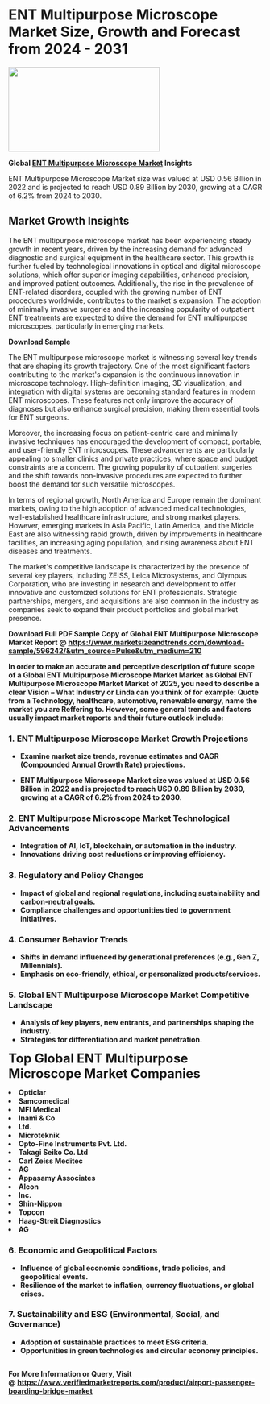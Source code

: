 <H1>ENT Multipurpose Microscope Market Size, Growth and Forecast from 2024 - 2031</H1><img class="aligncenter size-medium wp-image-584254" src="https://thirdeyenews.in/wp-content/uploads/2024/09/Global-Market-Research-300x168.jpeg" alt="" width="300" height="168" /><p><strong>Global&nbsp;<a href="https://www.marketsizeandtrends.com/download-sample/596242/&amp;utm_source=Pulse&amp;utm_medium=210">ENT Multipurpose Microscope Market</a> Insights</strong></p><p>ENT Multipurpose Microscope Market size was valued at USD 0.56 Billion in 2022 and is projected to reach USD 0.89 Billion by 2030, growing at a CAGR of 6.2% from 2024 to 2030.</p><p><h2>Market Growth Insights</h2> <p>The ENT multipurpose microscope market has been experiencing steady growth in recent years, driven by the increasing demand for advanced diagnostic and surgical equipment in the healthcare sector. This growth is further fueled by technological innovations in optical and digital microscope solutions, which offer superior imaging capabilities, enhanced precision, and improved patient outcomes. Additionally, the rise in the prevalence of ENT-related disorders, coupled with the growing number of ENT procedures worldwide, contributes to the market's expansion. The adoption of minimally invasive surgeries and the increasing popularity of outpatient ENT treatments are expected to drive the demand for ENT multipurpose microscopes, particularly in emerging markets.</p> <p><strong>Download Sample</strong></p> <p>The ENT multipurpose microscope market is witnessing several key trends that are shaping its growth trajectory. One of the most significant factors contributing to the market's expansion is the continuous innovation in microscope technology. High-definition imaging, 3D visualization, and integration with digital systems are becoming standard features in modern ENT microscopes. These features not only improve the accuracy of diagnoses but also enhance surgical precision, making them essential tools for ENT surgeons.</p> <p>Moreover, the increasing focus on patient-centric care and minimally invasive techniques has encouraged the development of compact, portable, and user-friendly ENT microscopes. These advancements are particularly appealing to smaller clinics and private practices, where space and budget constraints are a concern. The growing popularity of outpatient surgeries and the shift towards non-invasive procedures are expected to further boost the demand for such versatile microscopes.</p> <p>In terms of regional growth, North America and Europe remain the dominant markets, owing to the high adoption of advanced medical technologies, well-established healthcare infrastructure, and strong market players. However, emerging markets in Asia Pacific, Latin America, and the Middle East are also witnessing rapid growth, driven by improvements in healthcare facilities, an increasing aging population, and rising awareness about ENT diseases and treatments.</p> <p>The market's competitive landscape is characterized by the presence of several key players, including ZEISS, Leica Microsystems, and Olympus Corporation, who are investing in research and development to offer innovative and customized solutions for ENT professionals. Strategic partnerships, mergers, and acquisitions are also common in the industry as companies seek to expand their product portfolios and global market presence.</p> <p><strong></p><p><span class=""><strong>Download Full PDF Sample Copy of Global ENT Multipurpose Microscope Market Report</strong> @ <a href="https://www.marketsizeandtrends.com/download-sample/596242/&amp;utm_source=Pulse&amp;utm_medium=210" target="_blank">https://www.marketsizeandtrends.com/download-sample/596242/&amp;utm_source=Pulse&amp;utm_medium=210</a></span></p><p>In order to make an accurate and perceptive description of future scope of a Global&nbsp;ENT Multipurpose Microscope Market Market as Global&nbsp;ENT Multipurpose Microscope Market Market of 2025, you need to describe a clear Vision &ndash; What Industry or Linda can you think of for example: Quote from a Technology, healthcare, automotive, renewable energy, name the market you are Reffering to. However, some general trends and factors usually impact market reports and their future outlook include:</p><h3>1.&nbsp;<strong>ENT Multipurpose Microscope Market Growth Projections</strong></h3><ul><li>Examine market size trends, revenue estimates and CAGR (Compounded Annual Growth Rate) projections.</li><li><p>ENT Multipurpose Microscope Market size was valued at USD 0.56 Billion in 2022 and is projected to reach USD 0.89 Billion by 2030, growing at a CAGR of 6.2% from 2024 to 2030.</p></li></ul><h3>2.&nbsp;<strong>ENT Multipurpose Microscope Market Technological Advancements</strong></h3><ul><li>Integration of AI, IoT, blockchain, or automation in the industry.</li><li>Innovations driving cost reductions or improving efficiency.</li></ul><h3>3.&nbsp;<strong>Regulatory and Policy Changes</strong></h3><ul><li>Impact of global and regional regulations, including sustainability and carbon-neutral goals.</li><li>Compliance challenges and opportunities tied to government initiatives.</li></ul><h3>4.&nbsp;<strong>Consumer Behavior Trends</strong></h3><ul><li>Shifts in demand influenced by generational preferences (e.g., Gen Z, Millennials).</li><li>Emphasis on eco-friendly, ethical, or personalized products/services.</li></ul><h3>5.&nbsp;<strong>Global ENT Multipurpose Microscope Market Competitive Landscape</strong></h3><ul><li>Analysis of key players, new entrants, and partnerships shaping the industry.</li><li>Strategies for differentiation and market penetration.</li></ul><p data-pm-slice="1 1 []"><span style="color: inherit; font-family: inherit; font-size: 25px;">Top Global ENT Multipurpose Microscope Market Companies</span></p><div class="" data-test-id=""><p><li>Opticlar</li><li> Samcomedical</li><li> MFI Medical</li><li> Inami & Co</li><li> Ltd.</li><li> Microteknik</li><li> Opto-Fine Instruments Pvt. Ltd.</li><li> Takagi Seiko Co. Ltd</li><li> Carl Zeiss Meditec</li><li> AG</li><li> Appasamy Associates</li><li> Alcon</li><li> Inc.</li><li> Shin-Nippon</li><li> Topcon</li><li> Haag-Streit Diagnostics</li><li> AG</li></p></div><h3>6.&nbsp;<strong>Economic and Geopolitical Factors</strong></h3><ul><li>Influence of global economic conditions, trade policies, and geopolitical events.</li><li>Resilience of the market to inflation, currency fluctuations, or global crises.</li></ul><h3>7.&nbsp;<strong>Sustainability and ESG (Environmental, Social, and Governance)</strong></h3><ul><li>Adoption of sustainable practices to meet ESG criteria.</li><li>Opportunities in green technologies and circular economy principles.</li></ul><h2><strong style="font-size: 14px;">For More Information or Query, Visit @&nbsp;</strong><a style="background-color: #ffffff; font-size: 14px;" href="https://www.marketsizeandtrends.com/report/ent-multipurpose-microscope-market/" target="_blank">https://www.verifiedmarketreports.com/product/airport-passenger-boarding-bridge-market</a></h2>
